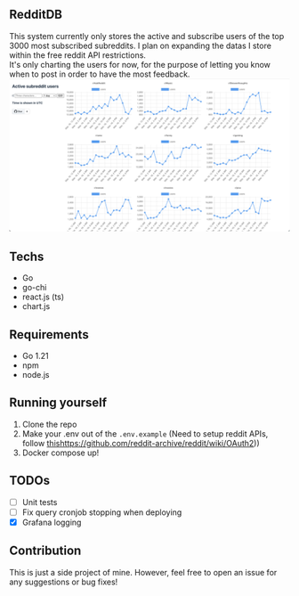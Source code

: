 ## RedditDB
This system currently only stores the active and subscribe users of the top 3000 most subscribed subreddits. I plan on expanding the datas I store within the free reddit API restrictions.  
It's only charting the users for now, for the purpose of letting you know when to post in order to have the most feedback.
![Screenshot](Screenshot.png)
## Techs
- Go
- go-chi
- react.js (ts)
- chart.js
## Requirements
- Go 1.21
- npm
- node.js
## Running yourself
1. Clone the repo
2. Make your .env out of the `.env.example` (Need to setup reddit APIs, follow [this](https://github.com/reddit-archive/reddit/wiki/OAuth2)https://github.com/reddit-archive/reddit/wiki/OAuth2))
3. Docker compose up!
## TODOs
- [ ] Unit tests
- [ ] Fix query cronjob stopping when deploying
- [x] Grafana logging
## Contribution
This is just a side project of mine. However, feel free to open an issue for any suggestions or bug fixes!
